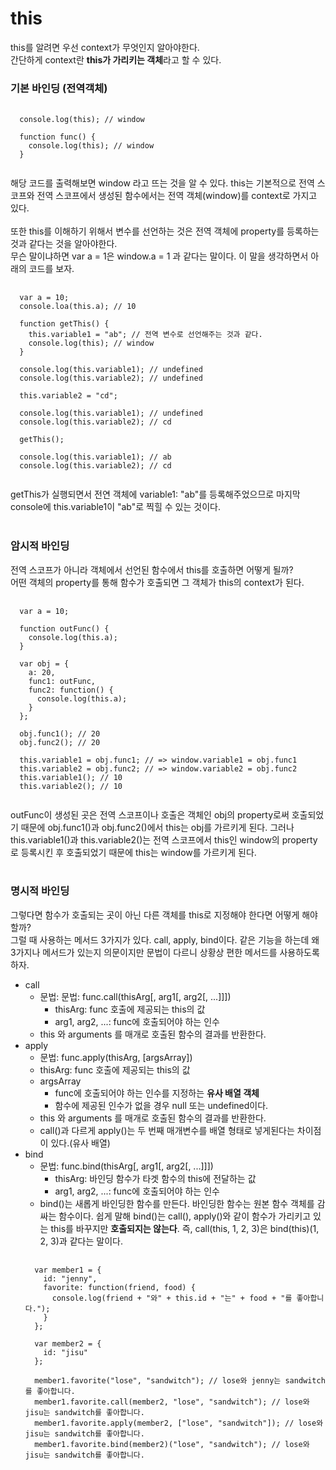 # this
this를 알려면 우선 context가 무엇인지 알아야한다.  
간단하게 context란 **this가 가리키는 객체**라고 할 수 있다.

### 기본 바인딩 (전역객체)
<pre>
  <code>
  console.log(this); // window
  
  function func() {
    console.log(this); // window
  }
  </code>
</pre>
해당 코드를 출력해보면 window 라고 뜨는 것을 알 수 있다.
this는 기본적으로 전역 스코프와 전역 스코프에서 생성된 함수에서는 전역 객체(window)를 context로 가지고 있다.
<br><br>
또한 this를 이해하기 위해서 변수를 선언하는 것은 전역 객체에 property를 등록하는 것과 같다는 것을 알아야한다.  
무슨 말이냐하면 var a = 1은 window.a = 1 과 같다는 말이다. 이 말을 생각하면서 아래의 코드를 보자.
<pre>
  <code>
  var a = 10;
  console.loa(this.a); // 10
  
  function getThis() {
    this.variable1 = "ab"; // 전역 변수로 선언해주는 것과 같다.
    console.log(this); // window
  }
  
  console.log(this.variable1); // undefined
  console.log(this.variable2); // undefined
  
  this.variable2 = "cd";
  
  console.log(this.variable1); // undefined
  console.log(this.variable2); // cd
  
  getThis();
  
  console.log(this.variable1); // ab
  console.log(this.variable2); // cd
  </code>
</pre>
getThis가 실행되면서 전연 객체에 variable1: "ab"를 등록해주었으므로 마지막 console에 this.variable1이 "ab"로 찍힐 수 있는 것이다.
<br>
<br>

### 암시적 바인딩
전역 스코프가 아니라 객체에서 선언된 함수에서 this를 호출하면 어떻게 될까?  
어떤 객체의 property를 통해 함수가 호출되면 그 객체가 this의 context가 된다.
<pre>
  <code>
  var a = 10;
  
  function outFunc() {
    console.log(this.a);
  }
  
  var obj = {
    a: 20,
    func1: outFunc,
    func2: function() {
      console.log(this.a);
    }
  };
  
  obj.func1(); // 20
  obj.func2(); // 20
  
  this.variable1 = obj.func1; // => window.variable1 = obj.func1
  this.variable2 = obj.func2; // => window.variable2 = obj.func2
  this.variable1(); // 10
  this.variable2(); // 10
  </code>
</pre>
outFunc이 생성된 곳은 전역 스코프이나 호출은 객체인 obj의 property로써 호출되었기 때문에 obj.func1()과 obj.func2()에서 this는 obj를 가르키게 된다. 그러나 this.variable1()과 this.variable2()는 전역 스코프에서 this인 window의 property로 등록시킨 후 호출되었기 때문에 this는 window를 가르키게 된다.
<br>
<br>

### 명시적 바인딩
그렇다면 함수가 호출되는 곳이 아닌 다른 객체를 this로 지정해야 한다면 어떻게 해야할까?  
그럴 때 사용하는 메서드 3가지가 있다. call, apply, bind이다. 같은 기능을 하는데 왜 3가지나 메서드가 있는지 의문이지만 문법이 다르니 상황상 편한 메서드를 사용하도록 하자.
* call
  * 문법: 문법: func.call(thisArg[, arg1[, arg2[, ...]]])
    * thisArg: func 호출에 제공되는 this의 값
    * arg1, arg2, ...: func에 호출되어야 하는 인수
  * this 와 arguments 를 매개로 호출된 함수의 결과를 반환한다.
* apply
  * 문법: func.apply(thisArg, [argsArray])
  * thisArg: func 호출에 제공되는 this의 값
  * argsArray
    * func에 호출되어야 하는 인수를 지정하는 **유사 배열 객체**
    * 함수에 제공된 인수가 없을 경우 null 또는 undefined이다.
  * this 와 arguments 를 매개로 호출된 함수의 결과를 반환한다.
  * call()과 다르게 apply()는 두 번째 매개변수를 배열 형태로 넣게된다는 차이점이 있다.(유사 배열)
* bind
  * 문법: func.bind(thisArg[, arg1[, arg2[, ...]]])
    * thisArg: 바인딩 함수가 타겟 함수의 this에 전달하는 값
    * arg1, arg2, ...: func에 호출되어야 하는 인수
  * bind()는 새롭게 바인딩한 함수를 만든다. 바인딩한 함수는 원본 함수 객체를 감싸는 함수이다. 쉽게 말해 bind()는 call(), apply()와 같이 함수가 가리키고 있는 this를 바꾸지만 **호출되지는 않는다**. 즉, call(this, 1, 2, 3)은 bind(this)(1, 2, 3)과 같다는 말이다.
  <pre>
    <code>
    var member1 = {
      id: "jenny",
      favorite: function(friend, food) {
        console.log(friend + "와" + this.id + "는" + food + "를 좋아합니다.");
      }
    };
    
    var member2 = {
      id: "jisu"
    };
    
    member1.favorite("lose", "sandwitch"); // lose와 jenny는 sandwitch를 좋아합니다.
    member1.favorite.call(member2, "lose", "sandwitch"); // lose와 jisu는 sandwitch를 좋아합니다.
    member1.favorite.apply(member2, ["lose", "sandwitch"]); // lose와 jisu는 sandwitch를 좋아합니다.
    member1.favorite.bind(member2)("lose", "sandwitch"); // lose와 jisu는 sandwitch를 좋아합니다.
    </code>
  </pre>